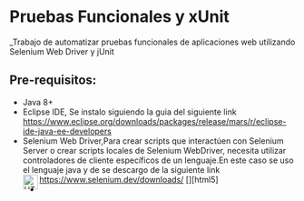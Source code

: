 # Pruebas Funcionales y xUnit

_Trabajo de automatizar pruebas funcionales de aplicaciones web utilizando Selenium Web Driver y jUnit

## Pre-requisitos:
+ Java 8+
+ Eclipse IDE, Se instalo siguiendo la guia del siguiente link https://www.eclipse.org/downloads/packages/release/mars/r/eclipse-ide-java-ee-developers
+ Selenium Web Driver,Para crear scripts que interactúen con Selenium Server o crear scripts locales de Selenium WebDriver, necesita utilizar controladores de cliente específicos de un lenguaje.En este caso se uso el lenguaje java y de se descargo de la siguiente link  https://www.selenium.dev/downloads/
[<img align="left" alt="HTML5" width="26px" src="" />][html5]
+ 
